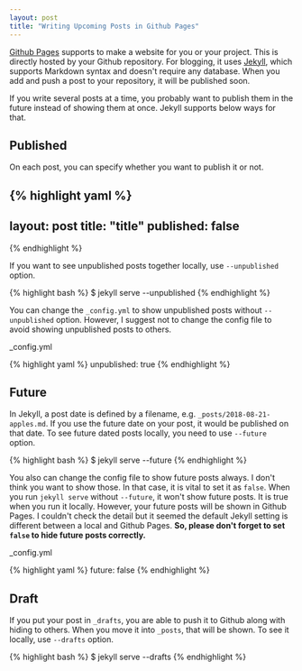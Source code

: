 ```yaml
---
layout: post
title: "Writing Upcoming Posts in Github Pages"
---
```


[Github Pages](https://pages.github.com) supports to make a website for you or your project. This is directly hosted by your Github repository. For blogging, it uses [Jekyll](https://jekyllrb.com/), which supports Markdown syntax and doesn't require any database. When you add and push a post to your repository, it will be published soon.

If you write several posts at a time, you probably want to publish them in the future instead of showing them at once. Jekyll supports below ways for that.

## Published
On each post, you can specify whether you want to publish it or not.

{% highlight yaml %}
---
layout: post
title: "title"
published: false
---
{% endhighlight %}

If you want to see unpublished posts together locally, use `--unpublished` option.

{% highlight bash %}
$ jekyll serve --unpublished
{% endhighlight %}

You can change the `_config.yml` to show unpublished posts without `--unpublished` option. However, I suggest not to change the config file to avoid showing unpublished posts to others.

<p class="code-label">_config.yml</p>
{% highlight yaml %}
unpublished: true
{% endhighlight %}

## Future

In Jekyll, a post date is defined by a filename, e.g. `_posts/2018-08-21-apples.md`. If you use the future date on your post, it would be published on that date. To see future dated posts locally, you need to use `--future` option.

{% highlight bash %}
$ jekyll serve --future
{% endhighlight %}

You also can change the config file to show future posts always. I don't think you want to show those. In that case, it is vital to set it as `false`. When you run `jekyll serve` without `--future`, it won't show future posts. It is true when you run it locally. However, your future posts will be shown in Github Pages. I couldn't check the detail but it seemed the default Jekyll setting is different between a local and Github Pages. **So, please don't forget to set `false` to hide future posts correctly.**

<p class="code-label">_config.yml</p>
{% highlight yaml %}
future: false
{% endhighlight %}

## Draft

If you put your post in `_drafts`, you are able to push it to Github along with hiding to others. When you move it into `_posts`, that will be shown. To see it locally, use `--drafts` option.

{% highlight bash %}
$ jekyll serve --drafts
{% endhighlight %}
